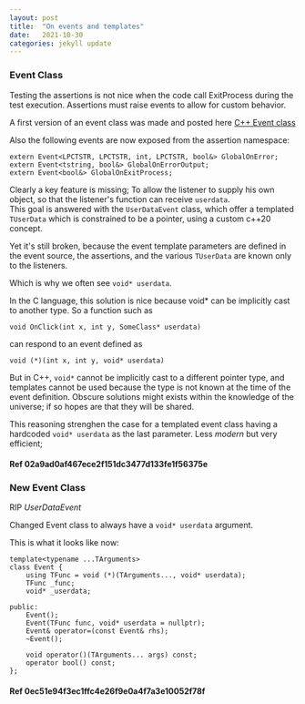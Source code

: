 ```yaml
---
layout: post
title:  "On events and templates"
date:   2021-10-30
categories: jekyll update
---
```


### Event Class
Testing the assertions is not nice when the code call ExitProcess during the test execution. Assertions must raise events to allow for custom behavior.

A first version of an event class was made and posted here [C++ Event class](https://codereview.stackexchange.com/questions/269531/generic-event-class)

Also the following events are now exposed from the assertion namespace:

    extern Event<LPCTSTR, LPCTSTR, int, LPCTSTR, bool&> GlobalOnError;
    extern Event<tstring, bool&> GlobalOnErrorOutput;
    extern Event<bool&> GlobalOnExitProcess;

Clearly a key feature is missing; To allow the listener to supply his own object, so that the listener's function can receive `userdata`.  
This goal is answered with the `UserDataEvent` class, which offer a templated `TUserData` which is constrained to be a pointer, using a custom c++20 concept.

Yet it's still broken, because the event template parameters are defined in the event source, the assertions, and the various `TUserData` are known only to the listeners.

Which is why we often see `void* userdata`.

In the C language, this solution is nice because void* can be implicitly cast to another type. So a function such as

    void OnClick(int x, int y, SomeClass* userdata)

can respond to an event defined as

    void (*)(int x, int y, void* userdata)

But in C++, `void*` cannot be implicitly cast to a different pointer type, and templates cannot be used because the type is not known at the time of the event definition.
Obscure solutions might exists within the knowledge of the universe; if so hopes are that they will be shared.

This reasoning strenghen the case for a templated event class having a hardcoded `void* userdata` as the last parameter. Less *modern* but very efficient;

#### Ref 02a9ad0af467ece2f151dc3477d133fe1f56375e

### New Event Class
RIP *UserDataEvent*

Changed Event class to always have a `void* userdata` argument.

This is what it looks like now:

    template<typename ...TArguments>
    class Event {
    	using TFunc = void (*)(TArguments..., void* userdata);
    	TFunc _func;
    	void* _userdata;
    
    public:
    	Event();
    	Event(TFunc func, void* userdata = nullptr);
    	Event& operator=(const Event& rhs);
    	~Event();
    
    	void operator()(TArguments... args) const;
    	operator bool() const;
    };
    

#### Ref 0ec51e94f3ec1ffc4e26f9e0a4f7a3e10052f78f
